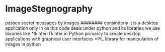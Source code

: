 # ImageStegnography
passes secret messages by images
########
consinderly it is a desktop application only in os
this code deals under python and its libraries
we use libraries like
*tkinter-Tkinter in Python primarily to create desktop applications with graphical user interfaces
*PIL library for manipulation of images in python

